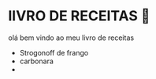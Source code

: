 # lIVRO DE RECEITAS :cookie:

olá bem vindo ao meu livro de receitas

- Strogonoff de frango
- carbonara
- 
